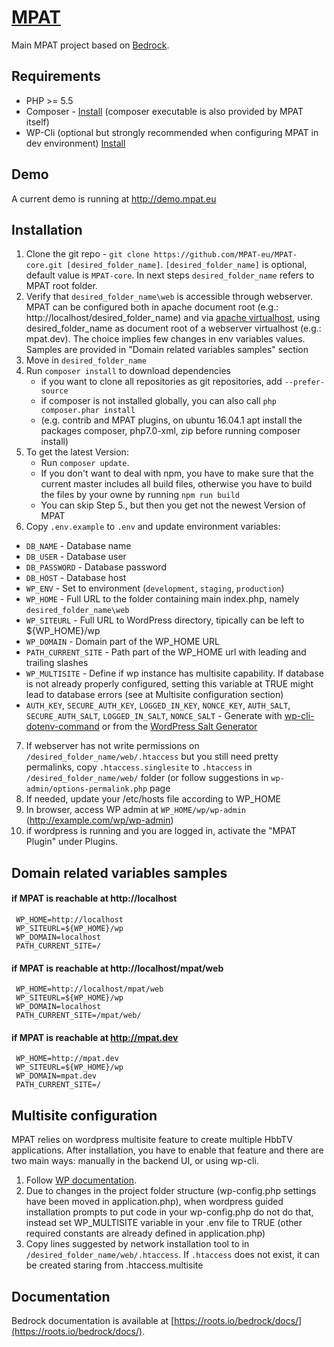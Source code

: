 # [MPAT](http://www.mpat.eu/)

Main MPAT project based on [Bedrock](https://roots.io/bedrock/).

## Requirements

* PHP >= 5.5
* Composer - [Install](https://getcomposer.org/doc/00-intro.md#globally) (composer executable is also provided by MPAT itself)
* WP-Cli (optional but strongly recommended when configuring MPAT in dev environment) [Install](http://wp-cli.org/#install)

## Demo

A current demo is running at http://demo.mpat.eu

## Installation

1. Clone the git repo - `git clone https://github.com/MPAT-eu/MPAT-core.git [desired_folder_name]`. `[desired_folder_name]` is optional, default value is `MPAT-core`. In next steps `desired_folder_name` refers to MPAT root folder.
2. Verify that `desired_folder_name\web` is accessible through webserver. MPAT can be configured both in apache document root (e.g.: http://localhost/desired_folder_name) and via [apache virtualhost](https://httpd.apache.org/docs/current/vhosts/examples.html), using desired_folder_name as document root of a webserver virtualhost (e.g.: mpat.dev). The choice implies few changes in env variables values. Samples are provided in "Domain related variables samples" section
3. Move in `desired_folder_name`
4. Run `composer install` to download dependencies
    * if you want to clone all repositories as git repositories, add `--prefer-source`
    * if composer is not installed globally, you can also call `php composer.phar install`
    * (e.g. contrib and MPAT plugins, on ubuntu 16.04.1 apt install the packages composer, php7.0-xml, zip before running composer install)
5. To get the latest Version:
    * Run `composer update`.
    * If you don't want to deal with npm, you have to make sure that the current master includes all build files, otherwise you have to build the files by your owne by running `npm run build`
    * You can skip Step 5., but then you get not the newest Version of MPAT
6. Copy `.env.example` to `.env` and update environment variables:
  * `DB_NAME` - Database name
  * `DB_USER` - Database user
  * `DB_PASSWORD` - Database password
  * `DB_HOST` - Database host
  * `WP_ENV` - Set to environment (`development`, `staging`, `production`)
  * `WP_HOME` - Full URL to the folder containing main index.php, namely `desired_folder_name\web`
  * `WP_SITEURL` - Full URL to WordPress directory, tipically can be left to ${WP_HOME}/wp
  * `WP_DOMAIN` - Domain part of the WP_HOME URL
  * `PATH_CURRENT_SITE` - Path part of the WP_HOME url with leading and trailing slashes
  * `WP_MULTISITE` - Define if wp instance has multisite capability. If database is not already properly configured, setting this variable at TRUE might lead to database errors (see at Multisite configuration section)
  * `AUTH_KEY`, `SECURE_AUTH_KEY`, `LOGGED_IN_KEY`, `NONCE_KEY`, `AUTH_SALT`, `SECURE_AUTH_SALT`, `LOGGED_IN_SALT`, `NONCE_SALT` - Generate with [wp-cli-dotenv-command](https://github.com/aaemnnosttv/wp-cli-dotenv-command) or from the [WordPress Salt Generator](https://api.wordpress.org/secret-key/1.1/salt/)
7. If webserver has not write permissions on `/desired_folder_name/web/.htaccess` but you still need pretty permalinks, copy `.htaccess.singlesite` to `.htaccess` in `/desired_folder_name/web/` folder (or follow suggestions in `wp-admin/options-permalink.php` page   
8. If needed, update your /etc/hosts file according to WP_HOME
9. In browser, access WP admin at `WP_HOME/wp/wp-admin` (http://example.com/wp/wp-admin)
10. if wordpress is running and you are logged in, activate the "MPAT Plugin" under Plugins.

## Domain related variables samples

#### if MPAT is reachable at http://localhost
     WP_HOME=http://localhost
     WP_SITEURL=${WP_HOME}/wp
     WP_DOMAIN=localhost
     PATH_CURRENT_SITE=/

#### if MPAT is reachable at http://localhost/mpat/web
     WP_HOME=http://localhost/mpat/web
     WP_SITEURL=${WP_HOME}/wp
     WP_DOMAIN=localhost
     PATH_CURRENT_SITE=/mpat/web/

#### if MPAT is reachable at http://mpat.dev
     WP_HOME=http://mpat.dev
     WP_SITEURL=${WP_HOME}/wp
     WP_DOMAIN=mpat.dev
     PATH_CURRENT_SITE=/

## Multisite configuration

MPAT relies on wordpress multisite feature to create multiple HbbTV applications.
After installation, you have to enable that feature and there are two main ways: manually in the backend UI, or using wp-cli.

1. Follow [WP documentation](http://codex.wordpress.org/Create_A_Network#Step_3:_Installing_a_Network).
2. Due to changes in the project folder structure (wp-config.php settings have been moved in application.php), when wordpress guided installation prompts to put code in your wp-config.php do not do that, instead set WP_MULTISITE variable in your .env file to TRUE (other required constants are already defined in application.php)
3. Copy lines suggested by network installation tool to  in `/desired_folder_name/web/.htaccess`. If `.htaccess` does not exist, it can be created staring from .htaccess.multisite

## Documentation

Bedrock documentation is available at [https://roots.io/bedrock/docs/](https://roots.io/bedrock/docs/).
